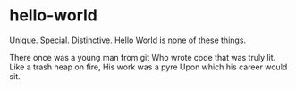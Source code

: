 # hello-world
Unique. Special. Distinctive. Hello World is none of these things.

There once was a young man from git
Who wrote code that was truly lit.
Like a trash heap on fire,
His work was a pyre
Upon which his career would sit.

